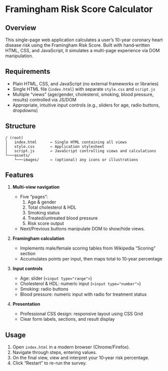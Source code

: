 # Framingham Risk Score Calculator

## Overview

This single-page web application calculates a user’s 10-year coronary heart disease risk using the Framingham Risk Score. Built with hand‑written HTML, CSS, and JavaScript, it simulates a multi-page experience via DOM manipulation.

## Requirements

- Plain HTML, CSS, and JavaScript (no external frameworks or libraries)  
- Single HTML file (`index.html`) with separate `style.css` and `script.js`  
- Multiple “views” (age/gender, cholesterol, smoking, blood pressure, results) controlled via JS/DOM  
- Appropriate, intuitive input controls (e.g., sliders for age, radio buttons, dropdowns)  

## Structure

```
/ (root)
│   index.html      ← Single HTML containing all views
│   style.css       ← Application stylesheet
│   script.js       ← JavaScript controlling views and calculations
└───assets/
    └───images/     ← (optional) any icons or illustrations
```

## Features

1. **Multi-view navigation**  
   - Five “pages”:  
     1. Age & gender  
     2. Total cholesterol & HDL  
     3. Smoking status  
     4. Treated/untreated blood pressure  
     5. Risk score output  
   - Next/Previous buttons manipulate DOM to show/hide views.  

2. **Framingham calculation**  
   - Implements male/female scoring tables from Wikipedia “Scoring” section  
   - Accumulates points per input, then maps total to 10‑year percentage  

3. **Input controls**  
   - Age: slider (`<input type="range">`)  
   - Cholesterol & HDL: numeric input (`<input type="number">`)  
   - Smoking: radio buttons  
   - Blood pressure: numeric input with radio for treatment status  

4. **Presentation**  
   - Professional CSS design: responsive layout using CSS Grid  
   - Clear form labels, sections, and result display  

## Usage

1. Open `index.html` in a modern browser (Chrome/Firefox).  
2. Navigate through steps, entering values.  
3. On the final view, view and interpret your 10‑year risk percentage.  
4. Click “Restart” to re-run the survey.
